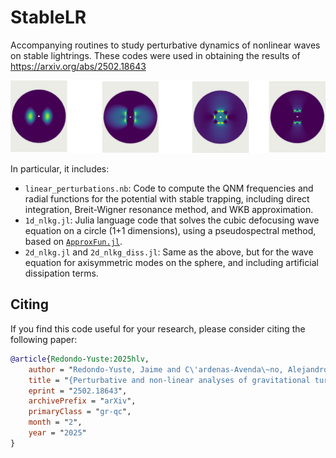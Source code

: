 # StableLR
Accompanying routines to study perturbative dynamics of nonlinear waves on stable lightrings. These codes were used in obtaining the results of https://arxiv.org/abs/2502.18643

![Snapshots from the evolution of the cubic defocusing wave equation on a spacetime with stable trapping](https://github.com/jredondoyuste/StableLR/blob/main/stableLR_illustration.png)

In particular, it includes:

- `linear_perturbations.nb`: Code to compute the QNM frequencies and radial functions for the potential with stable trapping, including direct integration, Breit-Wigner resonance method, and WKB approximation.
- `1d_nlkg.jl`: Julia language code that solves the cubic defocusing wave equation on a circle (1+1 dimensions), using a pseudospectral method, based on [`ApproxFun.jl`](https://github.com/JuliaApproximation/ApproxFun.jl).
- `2d_nlkg.jl` and `2d_nlkg_diss.jl`: Same as the above, but for the wave equation for axisymmetric modes on the sphere, and including artificial dissipation terms.


## Citing

If you find this code useful for your research, please consider citing the following paper:

```bibtex
@article{Redondo-Yuste:2025hlv,
    author = "Redondo-Yuste, Jaime and C\'ardenas-Avenda\~no, Alejandro",
    title = "{Perturbative and non-linear analyses of gravitational turbulence in spacetimes with stable light rings}",
    eprint = "2502.18643",
    archivePrefix = "arXiv",
    primaryClass = "gr-qc",
    month = "2",
    year = "2025"
}
```
